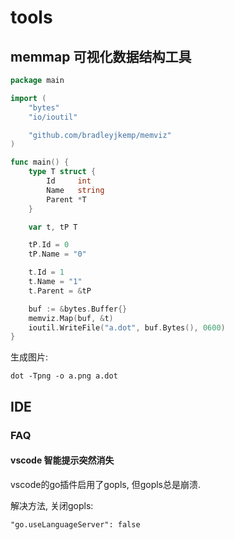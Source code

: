 # tools

## memmap 可视化数据结构工具
```go
package main

import (
	"bytes"
	"io/ioutil"

	"github.com/bradleyjkemp/memviz"
)

func main() {
	type T struct {
		Id     int
		Name   string
		Parent *T
	}

	var t, tP T

	tP.Id = 0
	tP.Name = "0"

	t.Id = 1
	t.Name = "1"
	t.Parent = &tP

	buf := &bytes.Buffer{}
	memviz.Map(buf, &t)
	ioutil.WriteFile("a.dot", buf.Bytes(), 0600)
}
```

生成图片:
```
dot -Tpng -o a.png a.dot
```

## IDE
### FAQ
#### vscode 智能提示突然消失
vscode的go插件启用了gopls, 但gopls总是崩溃.

解决方法, 关闭gopls:
```
"go.useLanguageServer": false
```